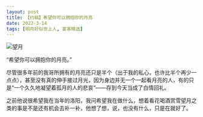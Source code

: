 ```yaml
---
layout: post
title: 【约稿】希望你可以拥抱你的月亮
date: 2022-3-14
tags: [明月好似世上人, 宴客精选]
---
```



![望月](https://s2.loli.net/2022/04/04/WM62Uv3bfoBne8I.jpg "望月")

“希望你可以拥抱你的月亮。”

尽管很多年前的我哥所拥有的月亮还只是半个（出于我的私心，也许比半个再少一点点），甚至没有真的伸手接过月光，因为身边并无一个一起看月亮的人，有的只是“一个久久地凝望着孤月的人的悲哀“——存到今天当成了白情回礼。

之前他说很希望我在当年的洛阳，我问希望我在做什么，想着看花喝酒赏雪望月之类的事是不是还有机会去补一补，他想了想，说，也没有什么，只是在就好了。
